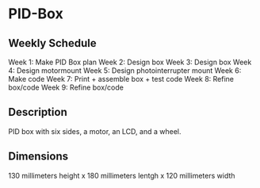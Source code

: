 # PID-Box
## Weekly Schedule
Week 1: Make PID Box plan
Week 2: Design box
Week 3: Design box
Week 4: Design motormount
Week 5: Design photointerrupter mount
Week 6: Make code
Week 7: Print + assemble box + test code
Week 8: Refine box/code 
Week 9: Refine box/code
## Description  
PID box with six sides, a motor, an LCD, and a wheel. 
## Dimensions
130 millimeters height x 180 millimeters lentgh x 120 millimeters width
